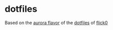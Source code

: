 # dotfiles

Based on the [aurora flavor](https://github.com/flick0/dotfiles/tree/aurora) of the [dotfiles](https://github.com/flick0/dotfiles) of [flick0](https://github.com/flick0)
